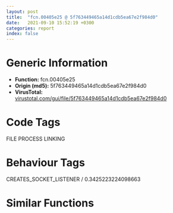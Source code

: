 ```yaml
---
layout: post
title:  "fcn.00405e25 @ 5f763449465a14d1cdb5ea67e2f984d0"
date:   2021-09-10 15:52:19 +0300
categories: report
index: false
---
```


# Generic Information
- **Function:** fcn.00405e25
- **Origin (md5):** 5f763449465a14d1cdb5ea67e2f984d0
- **VirusTotal:** [virustotal.com/gui/file/5f763449465a14d1cdb5ea67e2f984d0][virustotal_ref]

# Code Tags
<span class="tag" id="FILE">FILE</span>
<span class="tag" id="PROCESS">PROCESS</span>
<span class="tag" id="LINKING">LINKING</span>


# Behaviour Tags
<span class="bhv-tag" id="CREATES_SOCKET_LISTENER">CREATES_SOCKET_LISTENER / 0.3425223224098663</span>

# Similar Functions
<script type="text/javascript" src="https://www.gstatic.com/charts/loader.js"></script>
<script type="text/javascript">

    google.charts.load('current', {'packages':['corechart']});
    google.charts.setOnLoadCallback(drawChart);

    function drawChart() {
    var data = new google.visualization.DataTable();
        data.addColumn('number', 'X');
        data.addColumn('number', 'Y');
        data.addColumn({type: 'string', role: 'tooltip', 'p': {'html': true}});
        data.addColumn({'type': 'string', 'role': 'style'});
        
        data.addRows([
    [-659.4917602539062, 2352.368408203125, '<b><a href="/report/fcn.00405e25@5f763449465a14d1cdb5ea67e2f984d0">fcn.00405e25</a><br>@5f763449465a14d1cdb5ea67e2f984d0</b><br>', 'point { fill-color: #e0440e; }'],
[659.4918823242188, -2352.368408203125, '<b><a href="/report/fcn.005fd610@52d540e8e13e0f0bbb8946b2363a382d">fcn.005fd610</a><br>@52d540e8e13e0f0bbb8946b2363a382d</b><br>', 'null'],

        ]);

    var options = {
        title: 'Similarity Plot',
        legend: 'none',
        colors: ['#dedbd9', '#e6693e', '#ec8f6e', '#f3b49f', '#f6c7b6'],
        tooltip: {isHtml: true, trigger: 'both'},
        explorer: {
        actions: ["dragToZoom", "rightClickToReset"],
        },
        chartArea: {
        width: '80%',
        height: '80%'
        },
        width: '100%',
        height: '100%'
    };

    var chart = new google.visualization.ScatterChart(document.getElementById('chart_div'));

    chart.draw(data, options);
    }
    
</script>


<div id="chart_div" style="width: 100%px; height: 100%;"></div>

# Disassembled Code
{% highlight nasm %}

mov eax, 0xb3cc
call fcn.00411a40
push ebx
push ebp
push esi
push edi
push str.kernel32
mov byte[esp+0x17], 0
call dword[sym.imp.KERNEL32.dll_GetModuleHandleW]
mov esi, eax
test esi, esi
je 0x405e9a
mov edi, dword[sym.imp.KERNEL32.dll_GetProcAddress]
push str.SetDllDirectoryW
push esi
call edi
mov bl, byte[esp+0xb3e0]
test eax, eax
je 0x405e72
movzx ecx, bl
neg ecx
sbb ecx, ecx
and ecx, 0x425294
push ecx
call eax
push str.SetDefaultDllDirectories
push esi
call edi
test eax, eax
je 0x405e9a
xor ecx, ecx
test bl, bl
sete cl
dec ecx
and ecx, 0xfffff800
add ecx, 0x1000
push ecx
call eax
mov byte[esp+0x13], 1
mov eax, dword[str.xlistpos]
or ebp, 0xffffffff
mov ebx, dword[sym.imp.KERNEL32.dll_GetModuleFileNameW]
mov esi, 0x800
mov dword[esp+0x18], str.version.dll
mov dword[esp+0x1c], str.DXGIDebug.dll
cmp byte[eax], 0x78
mov dword[esp+0x20], str.sfc_os.dll
mov dword[esp+0x24], str.SSPICLI.DLL
mov dword[esp+0x28], str.rsaenh.dll
mov dword[esp+0x2c], str.UXTheme.dll
mov dword[esp+0x30], str.dwmapi.dll
mov dword[esp+0x34], str.cryptbase.dll
mov dword[esp+0x38], str.lpk.dll
mov dword[esp+0x3c], str.usp10.dll
mov dword[esp+0x40], str.clbcatq.dll
mov dword[esp+0x44], str.comres.dll
mov dword[esp+0x48], str.ws2_32.dll
mov dword[esp+0x4c], str.ws2help.dll
mov dword[esp+0x50], str.psapi.dll
mov dword[esp+0x54], str.ieframe.dll
mov dword[esp+0x58], str.ntshrui.dll
mov dword[esp+0x5c], str.atl.dll
mov dword[esp+0x60], str.setupapi.dll
mov dword[esp+0x64], str.apphelp.dll
mov dword[esp+0x68], str.userenv.dll
mov dword[esp+0x6c], str.netapi32.dll
mov dword[esp+0x70], str.shdocvw.dll
mov dword[esp+0x74], str.crypt32.dll
mov dword[esp+0x78], str.msasn1.dll
mov dword[esp+0x7c], str.cryptui.dll
mov dword[esp+0x80], str.wintrust.dll
mov dword[esp+0x84], str.shell32.dll
mov dword[esp+0x88], str.secur32.dll
mov dword[esp+0x8c], str.cabinet.dll
mov dword[esp+0x90], str.oleaccrc.dll
mov dword[esp+0x94], str.ntmarta.dll
mov dword[esp+0x98], str.profapi.dll
mov dword[esp+0x9c], str.WindowsCodecs.dll
mov dword[esp+0xa0], str.srvcli.dll
mov dword[esp+0xa4], str.cscapi.dll
mov dword[esp+0xa8], str.slc.dll
mov dword[esp+0xac], str.imageres.dll
mov dword[esp+0xb0], str.dnsapi.DLL
mov dword[esp+0xb4], str.iphlpapi.DLL
mov dword[esp+0xb8], str.WINNSI.DLL
mov dword[esp+0xbc], str.netutils.dll
mov dword[esp+0xc0], str.mpr.dll
mov dword[esp+0xc4], str.devrtl.dll
mov dword[esp+0xc8], str.propsys.dll
mov dword[esp+0xcc], str.mlang.dll
mov dword[esp+0xd0], str.samcli.dll
mov dword[esp+0xd4], str.samlib.dll
mov dword[esp+0xd8], str.wkscli.dll
mov dword[esp+0xdc], str.dfscli.dll
mov dword[esp+0xe0], str.browcli.dll
mov dword[esp+0xe4], str.rasadhlp.dll
mov dword[esp+0xe8], str.dhcpcsvc6.dll
mov dword[esp+0xec], str.dhcpcsvc.dll
mov dword[esp+0xf0], str.XmlLite.dll
mov dword[esp+0xf4], str.linkinfo.dll
mov dword[esp+0xf8], str.cryptsp.dll
mov dword[esp+0xfc], str.RpcRtRemote.dll
mov dword[esp+0x100], str.aclui.dll
mov dword[esp+0x104], str.dsrole.dll
mov dword[esp+0x108], str.peerdist.dll
je 0x4061cf
push eax
call fcn.004194aa
mov edi, eax
pop ecx
test edi, edi
je 0x4061cf
push esi
lea eax, [esp+0x1318]
push eax
push 0
call ebx
xor eax, eax
push eax
push eax
push 3
push eax
push 1
push 0x80000000
lea eax, [esp+0x132c]
push eax
call dword[sym.imp.KERNEL32.dll_CreateFileW]
mov esi, eax
cmp esi, ebp
je 0x4061c3
push 0
push 0
push edi
push esi
call dword[sym.imp.KERNEL32.dll_SetFilePointer]
cmp eax, edi
jne 0x4061c3
push 0
lea eax, [esp+0x18]
push eax
push 0x7ffe
lea eax, [esp+0x33e8]
push eax
push esi
call dword[sym.imp.KERNEL32.dll_ReadFile]
test eax, eax
je 0x4061c3
mov eax, dword[esp+0x14]
shr eax, 1
xor ecx, ecx
push 0x104
mov word[esp+eax*2+0x33e0], cx
lea eax, [esp+0x110]
push eax
lea eax, [esp+0x33e4]
push eax
jmp 0x4061b8
lea eax, [esp+0x10c]
push eax
call fcn.00405dd8
push 0x104
lea eax, [esp+0x110]
push eax
push edi
call fcn.0040591a
mov edi, eax
test edi, edi
jne 0x40619d
push esi
call dword[sym.imp.KERNEL32.dll_CloseHandle]
mov esi, 0x800
push esi
lea eax, [esp+0x318]
push eax
push 0
call ebx
push esi
lea eax, [esp+0x318]
push eax
call fcn.00403507
push eax
lea eax, [esp+0x23e4]
push eax
call fcn.00405b6d
mov ebx, dword[sym.imp.KERNEL32.dll_GetFileAttributesW]
xor edi, edi
xor esi, esi
call fcn.0040297a
cmp eax, 0x600
jb 0x406219
push dword[esp+esi*4+0x18]
call fcn.00405dd8
jmp 0x40621b
xor eax, eax
test eax, eax
je 0x40623f
push ebp
push str.DXGIDebug.dll
push ebp
push dword[esp+esi*4+0x24]
push 0x1001
push 0x400
call dword[sym.imp.KERNEL32.dll_CompareStringW]
cmp eax, 2
jne 0x406263
push 0x800
push dword[esp+esi*4+0x1c]
lea eax, [esp+0x31c]
push eax
call fcn.004035c2
lea eax, [esp+0x314]
push eax
call ebx
cmp eax, ebp
jne 0x40626b
inc esi
cmp esi, 8
jb 0x406202
jmp 0x40626f
mov edi, dword[esp+esi*4+0x18]
cmp byte[esp+0x13], 0
jne 0x4062a8
xor esi, esi
push 0x800
push dword[esp+esi*4+0x3c]
lea eax, [esp+0x31c]
push eax
call fcn.004035c2
lea eax, [esp+0x314]
push eax
call ebx
cmp eax, ebp
jne 0x4062a4
inc esi
cmp esi, 0x35
jb 0x406278
jmp 0x4062a8
mov edi, dword[esp+esi*4+0x38]
test edi, edi
je 0x4063b7
lea eax, [esp+0x314]
push eax
call fcn.00403551
call fcn.0040297a
cmp eax, 0x600
jb 0x40632f
push str.dwmapi.dll
call fcn.00405dd8
push str.uxtheme.dll
call fcn.00405dd8
lea eax, [esp+0x23dc]
push eax
lea eax, [esp+0x318]
push eax
push edi
push 0xf1
call fcn.00403efd
push eax
lea eax, [esp+0x1324]
push 0x864
push eax
call fcn.00403629
add esp, 0x18
push 0x30
push 0xf0
call fcn.00403efd
push eax
lea eax, [esp+0x131c]
push eax
push 0
call fcn.0040daa7
jmp 0x4063af
lea eax, [esp+0x23dc]
push eax
lea eax, [esp+0x318]
push eax
push edi
push str.Please_remove__s_from__s_folder._It_is_unsecure_to_run__s_until_it_is_done.
lea eax, [esp+0x1324]
push 0x864
push eax
call fcn.00403629
add esp, 0x18
call dword[sym.imp.KERNEL32.dll_AllocConsole]
test eax, eax
je 0x4063af
call dword[sym.imp.KERNEL32.dll_GetCurrentProcessId]
push eax
call dword[sym.imp.KERNEL32.dll_AttachConsole]
push 0
lea eax, [esp+0x18]
push eax
lea eax, [esp+0x131c]
push eax
call fcn.00416ce5
pop ecx
push eax
lea eax, [esp+0x1320]
push eax
push 0xfffffffffffffff4
call dword[sym.imp.KERNEL32.dll_GetStdHandle]
push eax
call dword[sym.imp.KERNEL32.dll_WriteConsoleW]
push 0x2710
call dword[sym.imp.KERNEL32.dll_Sleep]
call dword[sym.imp.KERNEL32.dll_FreeConsole]
push 0
call dword[sym.imp.KERNEL32.dll_ExitProcess]
pop edi
pop esi
pop ebp
pop ebx
add esp, 0xb3cc
ret 4

{% endhighlight %}

[virustotal_ref]: https://www.virustotal.com/gui/file/5f763449465a14d1cdb5ea67e2f984d0